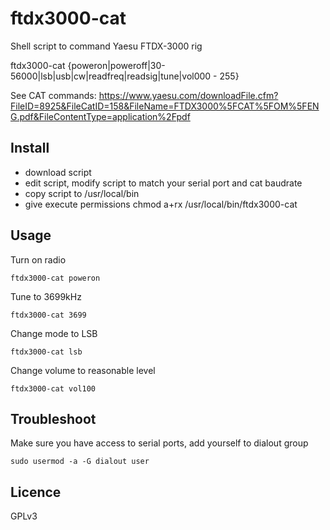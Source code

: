 # ftdx3000-cat
Shell script to command Yaesu FTDX-3000 rig

ftdx3000-cat  {poweron|poweroff|30-56000|lsb|usb|cw|readfreq|readsig|tune|vol000 - 255}

See CAT commands: https://www.yaesu.com/downloadFile.cfm?FileID=8925&FileCatID=158&FileName=FTDX3000%5FCAT%5FOM%5FENG.pdf&FileContentType=application%2Fpdf

## Install

* download script
* edit script, modify script to match your serial port and cat baudrate
* copy script to /usr/local/bin
* give execute permissions   chmod a+rx /usr/local/bin/ftdx3000-cat

## Usage

Turn on radio

    ftdx3000-cat poweron

Tune to 3699kHz

    ftdx3000-cat 3699

Change mode to LSB

    ftdx3000-cat lsb
   
Change volume to reasonable level

    ftdx3000-cat vol100

## Troubleshoot

Make sure you have access to serial ports, add yourself to dialout group

    sudo usermod -a -G dialout user
   
## Licence

GPLv3
